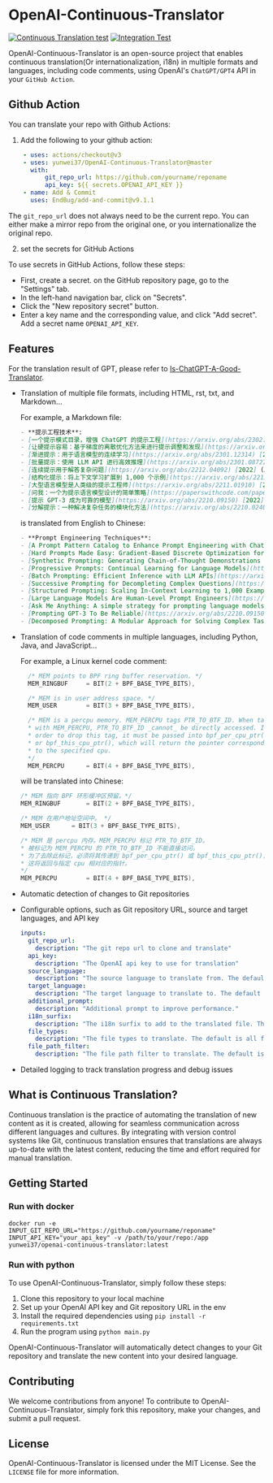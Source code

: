 # OpenAI-Continuous-Translator

[![Continuous Translation test](https://github.com/yunwei37/OpenAI-Continuous-Translator/actions/workflows/translation.yml/badge.svg)](https://github.com/yunwei37/OpenAI-Continuous-Translator/actions/workflows/translation.yml)
[![Integration Test](https://github.com/yunwei37/OpenAI-Continuous-Translator/actions/workflows/integration.yml/badge.svg)](https://github.com/yunwei37/OpenAI-Continuous-Translator/actions/workflows/integration.yml)

OpenAI-Continuous-Translator is an open-source project that enables continuous translation(Or internationalization, i18n) in multiple formats and languages, including code comments, using OpenAI's `ChatGPT/GPT4` API in your `GitHub Action`.

## Github Action

You can translate your repo with Github Actions:

1. Add the following to your github action:

  ```yml
      - uses: actions/checkout@v3
      - uses: yunwei37/OpenAI-Continuous-Translator@master
        with:
            git_repo_url: https://github.com/yourname/reponame
            api_key: ${{ secrets.OPENAI_API_KEY }}
      - name: Add & Commit
        uses: EndBug/add-and-commit@v9.1.1
  ```

  The `git_repo_url` does not always need to be the current repo. You can either make a mirror repo from the original one, or you internationalize the original repo.

2. set the secrets for GitHub Actions

To use secrets in GitHub Actions, follow these steps:

- First, create a secret. on the GitHub repository page, go to the "Settings" tab.
- In the left-hand navigation bar, click on "Secrets".
- Click the "New repository secret" button.
- Enter a key name and the corresponding value, and click "Add secret". Add a secret name `OPENAI_API_KEY`.

## Features

For the translation result of GPT, please refer to [Is-ChatGPT-A-Good-Translator](https://github.com/wxjiao/Is-ChatGPT-A-Good-Translator).

- Translation of multiple file formats, including HTML, rst, txt, and Markdown...

  For example, a Markdown file:

  ```markdown
  - **提示工程技术**:
  - [一个提示模式目录，增强 ChatGPT 的提示工程](https://arxiv.org/abs/2302.11382) [2023] (Arxiv)
  - [让硬提示容易：基于梯度的离散优化方法来进行提示调整和发现](https://arxiv.org/abs/2302.03668) [2023] (Arxiv)。- [合成提示：为大型语言模型生成思路演示](https://arxiv.org/abs/2302.00618) [2023] (Arxiv)
  - [渐进提示：用于语言模型的连续学习](https://arxiv.org/abs/2301.12314) [2023] (Arxiv)
  - [批量提示：使用 LLM API 进行高效推理](https://arxiv.org/abs/2301.08721) [2023] (Arxiv)
  - [连续提示用于解答复杂问题](https://arxiv.org/abs/2212.04092) [2022] (Arxiv)
  - [结构化提示：将上下文学习扩展到 1,000 个示例](https://arxiv.org/abs/2212.06713) [2022] (Arxiv)
  - [大型语言模型是人类级的提示工程师](https://arxiv.org/abs/2211.01910) [2022] (Arxiv)
  - [问我：一个为提示语言模型设计的简单策略](https://paperswithcode.com/paper/ask-me-anything-a-simple-strategy-for) [2022] (Arxiv)
  - [提示 GPT-3 成为可靠的模型](https://arxiv.org/abs/2210.09150) [2022](Arxiv)
  - [分解提示：一种解决复杂任务的模块化方法](https://arxiv.org/abs/2210.02406) [2022] (Arxiv)
  ```

  is translated from English to Chinese:

  ```markdown
  - **Prompt Engineering Techniques**:
  - [A Prompt Pattern Catalog to Enhance Prompt Engineering with ChatGPT](https://arxiv.org/abs/2302.11382) [2023] (Arxiv)
  - [Hard Prompts Made Easy: Gradient-Based Discrete Optimization for Prompt Tuning and Discovery](https://arxiv.org/abs/2302.03668) [2023] (Arxiv)
  - [Synthetic Prompting: Generating Chain-of-Thought Demonstrations for Large Language Models](https://arxiv.org/abs/2302.00618) [2023] (Arxiv) 
  - [Progressive Prompts: Continual Learning for Language Models](https://arxiv.org/abs/2301.12314) [2023] (Arxiv) 
  - [Batch Prompting: Efficient Inference with LLM APIs](https://arxiv.org/abs/2301.08721) [2023] (Arxiv)
  - [Successive Prompting for Decompleting Complex Questions](https://arxiv.org/abs/2212.04092) [2022] (Arxiv) 
  - [Structured Prompting: Scaling In-Context Learning to 1,000 Examples](https://arxiv.org/abs/2212.06713) [2022] (Arxiv) 
  - [Large Language Models Are Human-Level Prompt Engineers](https://arxiv.org/abs/2211.01910) [2022] (Arxiv) 
  - [Ask Me Anything: A simple strategy for prompting language models](https://paperswithcode.com/paper/ask-me-anything-a-simple-strategy-for) [2022] (Arxiv) 
  - [Prompting GPT-3 To Be Reliable](https://arxiv.org/abs/2210.09150) [2022](Arxiv) 
  - [Decomposed Prompting: A Modular Approach for Solving Complex Tasks](https://arxiv.org/abs/2210.02406) [2022] (Arxiv) 
  ```

- Translation of code comments in multiple languages, including Python, Java, and JavaScript...

  For example, a Linux kernel code comment:

  ```c
    /* MEM points to BPF ring buffer reservation. */
    MEM_RINGBUF		= BIT(2 + BPF_BASE_TYPE_BITS),

    /* MEM is in user address space. */
    MEM_USER		= BIT(3 + BPF_BASE_TYPE_BITS),

    /* MEM is a percpu memory. MEM_PERCPU tags PTR_TO_BTF_ID. When tagged
    * with MEM_PERCPU, PTR_TO_BTF_ID _cannot_ be directly accessed. In
    * order to drop this tag, it must be passed into bpf_per_cpu_ptr()
    * or bpf_this_cpu_ptr(), which will return the pointer corresponding
    * to the specified cpu.
    */
    MEM_PERCPU		= BIT(4 + BPF_BASE_TYPE_BITS),
  ```

  will be translated into Chinese:

  ```c
  /* MEM 指向 BPF 环形缓冲区预留。*/
  MEM_RINGBUF		= BIT(2 + BPF_BASE_TYPE_BITS),

  /* MEM 在用户地址空间中。 */
  MEM_USER		= BIT(3 + BPF_BASE_TYPE_BITS),

  /* MEM 是 percpu 内存。MEM_PERCPU 标记 PTR_TO_BTF_ID。
  * 被标记为 MEM_PERCPU 的 PTR_TO_BTF_ID 不能直接访问。
  * 为了去除此标记，必须将其传递到 bpf_per_cpu_ptr() 或 bpf_this_cpu_ptr()，
  * 这将返回与指定 cpu 相对应的指针。
  */
  MEM_PERCPU		= BIT(4 + BPF_BASE_TYPE_BITS),
  ```

- Automatic detection of changes to Git repositories
- Configurable options, such as Git repository URL, source and target languages, and API key

  ```yml
  inputs:
    git_repo_url:
      description: "The git repo url to clone and translate"
    api_key:
      description: "The OpenAI api key to use for translation"
    source_language:
      description: "The source language to translate from. The default is English"
    target_language:
      description: "The target language to translate to. The default is Chinese"
    additional_prompt: 
      description: "Additional prompt to improve performance."
    i18n_surfix:
      description: "The i18n surfix to add to the translated file. The default is empty, so the translated file will overwrite the original file."
    file_types:
      description: "The file types to translate. The default is all file types supported"
    file_path_filter:
      description: "The file path filter to translate. The default is all files"
  ```

- Detailed logging to track translation progress and debug issues

## What is Continuous Translation?

Continuous translation is the practice of automating the translation of new content as it is created, allowing for seamless communication across different languages and cultures. By integrating with version control systems like Git, continuous translation ensures that translations are always up-to-date with the latest content, reducing the time and effort required for manual translation.

## Getting Started

### Run with docker

```shell
docker run -e INPUT_GIT_REPO_URL="https://github.com/yourname/reponame" INPUT_API_KEY="your_api_key" -v /path/to/your/repo:/app yunwei37/openai-continuous-translator:latest
```

### Run with python

To use OpenAI-Continuous-Translator, simply follow these steps:

1. Clone this repository to your local machine
2. Set up your OpenAI API key and Git repository URL in the env
3. Install the required dependencies using `pip install -r requirements.txt`
4. Run the program using `python main.py`

OpenAI-Continuous-Translator will automatically detect changes to your Git repository and translate the new content into your desired language.

## Contributing

We welcome contributions from anyone! To contribute to OpenAI-Continuous-Translator, simply fork this repository, make your changes, and submit a pull request.

## License

OpenAI-Continuous-Translator is licensed under the MIT License. See the `LICENSE` file for more information.
